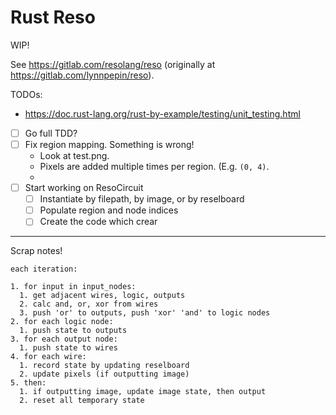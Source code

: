 # Rust Reso

WIP! 

See https://gitlab.com/resolang/reso (originally at https://gitlab.com/lynnpepin/reso).

TODOs:

- https://doc.rust-lang.org/rust-by-example/testing/unit_testing.html

- [ ] Go full TDD?
- [ ] Fix region mapping. Something is wrong!
   - Look at test.png.
   - Pixels are added multiple times per region. (E.g. `(0, 4)`.
   - 
- [ ] Start working on ResoCircuit
  - [ ] Instantiate by filepath, by image, or by reselboard
  - [ ] Populate region and node indices
  - [ ] Create the code which crear

--- 

Scrap notes!

```
each iteration:

1. for input in input_nodes:
  1. get adjacent wires, logic, outputs
  2. calc and, or, xor from wires
  3. push 'or' to outputs, push 'xor' 'and' to logic nodes
2. for each logic node:
  1. push state to outputs
3. for each output node:
  1. push state to wires
4. for each wire:
  1. record state by updating reselboard
  2. update pixels (if outputting image)
5. then:
  1. if outputting image, update image state, then output
  2. reset all temporary state
```